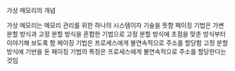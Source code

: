 가상 메모리의 개념

가상 메모리는 메모리 관리를 위한 하나의 시스템이자 기술을 뜻함
페이징 기법은 가변 분할 방식과 고정 분할 방식을 혼합한 기법으로 고정 분할 방식에 초점을 맞춘 방식부터 이야기해 보도록 함
페이징 기법은 프로세스에게 불연속적으로 주소를 할당함
고정 분할 방식에 기반을 둔 페이징 기법의 특징은 프로세스에게 불연속적으로 주소를 할당한다는 것임